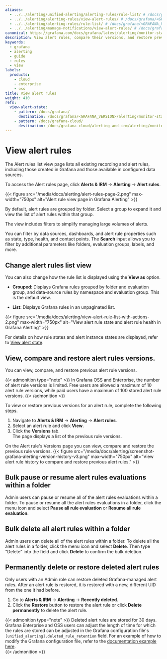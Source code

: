 ```yaml
---
aliases:
  - ../../alerting/unified-alerting/alerting-rules/rule-list/ # /docs/grafana/<GRAFANA_VERSION>/alerting/unified-alerting/alerting-rules/rule-list
  - ../../alerting/alerting-rules/view-alert-rules/ # /docs/grafana/<GRAFANA_VERSION>/alerting/alerting-rules/view-alert-rules
  - ../../alerting/alerting-rules/rule-list/ # /docs/grafana/<GRAFANA_VERSION>/alerting/alerting-rules/rule-list
  - ../../alerting/manage-notifications/view-alert-rules/ # /docs/grafana/<GRAFANA_VERSION>/alerting/manage-notifications/view-alert-rules/
canonical: https://grafana.com/docs/grafana/latest/alerting/monitor-status/view-alert-rules/
description: View alert rules, compare their versions, and restore previous alert rules.
keywords:
  - grafana
  - alerting
  - guide
  - rules
  - view
labels:
  products:
    - cloud
    - enterprise
    - oss
title: View alert rules
weight: 410
refs:
  view-alert-state:
    - pattern: /docs/grafana/
      destination: /docs/grafana/<GRAFANA_VERSION>/alerting/monitor-status/view-alert-state/
    - pattern: /docs/grafana-cloud/
      destination: /docs/grafana-cloud/alerting-and-irm/alerting/monitor-status/view-alert-state/
---
```


# View alert rules

The Alert rules list view page lists all existing recording and alert rules, including those created in Grafana and those available in configured data sources.

To access the Alert rules page, click **Alerts & IRM** -> **Alerting** -> **Alert rules**.

{{< figure src="/media/docs/alerting/alert-rules-page-2.png" max-width="750px" alt="Alert rule view page in Grafana Alerting" >}}

By default, alert rules are grouped by folder. Select a group to expand it and view the list of alert rules within that group.

The view includes filters to simplify managing large volumes of alerts.

You can filter by data sources, dashboards, and alert rule properties such as state, type, health, and contact points. The **Search** input allows you to filter by additional parameters like folders, evaluation groups, labels, and more.

## Change alert rules list view

You can also change how the rule list is displayed using the **View as** option.

- **Grouped**:  Displays Grafana rules grouped by folder and evaluation group, and data-source rules by namespace and evaluation group. This is the default view.

- **List**: Displays Grafana rules in an unpaginated list.

{{< figure src="/media/docs/alerting/view-alert-rule-list-with-actions-2.png" max-width="750px" alt="View alert rule state and alert rule health in Grafana Alerting" >}}

For details on how rule states and alert instance states are displayed, refer to [View alert state](ref:view-alert-state).

## View, compare and restore alert rules versions.

You can view, compare, and restore previous alert rule versions.

{{< admonition type="note" >}}
In Grafana OSS and Enterprise, the number of alert rule versions is limited. Free users are allowed a maximum of 10 alert rule versions, while paid users have a maximum of 100 stored alert rule versions.
{{< /admonition >}}

To view or restore previous versions for an alert rule, complete the following steps.

1. Navigate to **Alerts & IRM** -> **Alerting** -> **Alert rules**.
1. Select an alert rule and click **View**.
1. Click the **Versions** tab.  
   The page displays a list of the previous rule versions.

On the Alert rule's Versions page you can view, compare and restore the previous rule versions.
{{< figure src="/media/docs/alerting/screenshot-grafana-alerting-version-history-v3.png" max-width="750px" alt="View alert rule history to compare and restore previous alert rules." >}}

## Bulk pause or resume alert rules evaluations within a folder

Admin users can pause or resume all of the alert rules evaluations within a folder. To pause or resume all the alert rules evaluations in a folder, click the menu icon and select **Pause all rule evaluation** or **Resume all rule evaluation**.

## Bulk delete all alert rules within a folder

Admin users can delete all of the alert rules within a folder. To delete all the alert rules in a folder, click the menu icon and select **Delete**. Then type "Delete" into the field and click **Delete** to confirm the bulk deletion.

## Permanently delete or restore deleted alert rules

Only users with an Admin role can restore deleted Grafana-managed alert rules. After an alert rule is restored, it is restored with a new, different UID from the one it had before.

1. Go to **Alerts & IRM** -> **Alerting** -> **Recently deleted**.
1. Click the **Restore** button to restore the alert rule or click **Delete permanently** to delete the alert rule.

{{< admonition type="note" >}}
Deleted alert rules are stored for 30 days. Grafana Enterprise and OSS users can adjust the length of time for which the rules are stored can be adjusted in the Grafana configuration file's `[unified_alerting].deleted_rule_retention` field. For an example of how to modify the Grafana configuration file, refer to the [documentation example here](/docs/grafana/latest/alerting/set-up/configure-alert-state-history/#configuring-grafana).  
{{< /admonition >}}
